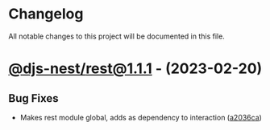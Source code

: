 # Changelog
All notable changes to this project will be documented in this file.

# [@djs-nest/rest@1.1.1](https://github.com/djs-nest/djs-nest/compare/@djs-nest/rest@1.1.0...@djs-nest/rest@1.1.1) - (2023-02-20)

## Bug Fixes

- Makes rest module global, adds as dependency to interaction ([a2036ca](https://github.com/djs-nest/djs-nest/commit/a2036caea3a30c3968034defafcc1bd504816261))

